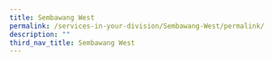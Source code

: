 ```yaml
---
title: Sembawang West
permalink: /services-in-your-division/Sembawang-West/permalink/
description: ""
third_nav_title: Sembawang West
---
```

